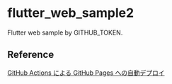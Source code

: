 # flutter_web_sample2

Flutter web sample by GITHUB_TOKEN.

## Reference

[GitHub Actions による GitHub Pages への自動デプロイ](https://qiita.com/peaceiris/items/d401f2e5724fdcb0759d)
